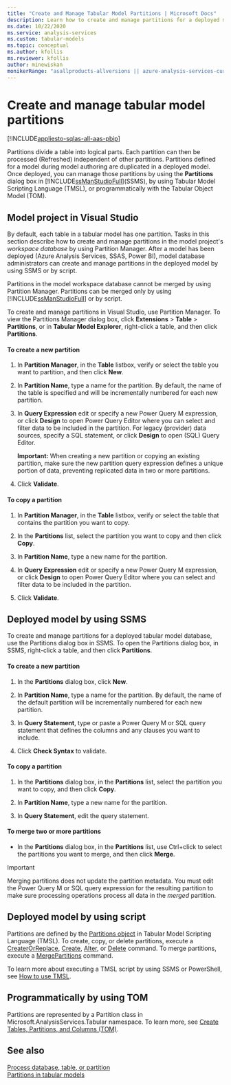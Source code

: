 ```yaml
---
title: "Create and Manage Tabular Model Partitions | Microsoft Docs"
description: Learn how to create and manage partitions for a deployed model. 
ms.date: 10/22/2020
ms.service: analysis-services
ms.custom: tabular-models
ms.topic: conceptual
ms.author: kfollis
ms.reviewer: kfollis
author: minewiskan
monikerRange: "asallproducts-allversions || azure-analysis-services-current || power-bi-premium-current || >= sql-analysis-services-2016"
---
```

# Create and manage tabular model partitions

[!INCLUDE[appliesto-sqlas-all-aas-pbip](../includes/appliesto-sqlas-all-aas-pbip.md)]

Partitions divide a table into logical parts. Each partition can then be processed (Refreshed) independent of other partitions. Partitions defined for a model during model authoring are duplicated in a deployed model. Once deployed, you can manage those partitions by using the **Partitions** dialog box in [!INCLUDE[ssManStudioFull](../includes/ssmanstudiofull-md.md)](SSMS), by using Tabular Model Scripting Language (TMSL), or programmatically with the Tabular Object Model (TOM).

## Model project in Visual Studio

By default, each table in a tabular model has one partition. Tasks in this section describe how to create and manage partitions in the model project's *workspace database* by using Partition Manager. After a model has been deployed (Azure Analysis Services, SSAS, Power BI), model database administrators can create and manage partitions in the deployed model by using SSMS or by script.

Partitions in the model workspace database cannot be merged by using Partition Manager. Partitions can be merged only by using [!INCLUDE[ssManStudioFull](../includes/ssmanstudiofull-md.md)] or by script.  

To create and manage partitions in Visual Studio, use Partition Manager. To view the Partitions Manager dialog box, click **Extensions** > **Table** > **Partitions**, or in **Tabular Model Explorer**, right-click a table, and then click **Partitions**.
  
#### To create a new partition
  
1. In **Partition Manager**, in the **Table** listbox, verify or select the table you want to partition, and then click **New**.  
  
1. In **Partition Name**, type a name for the partition. By default, the name of the table is specified and will be incrementally numbered for each new partition.  
  
1. In **Query Expression** edit or specify a new Power Query M expression, or click **Design** to open Power Query Editor where you can select and filter data to be included in the partition. For legacy (provider) data sources, specify a SQL statement, or click **Design** to open (SQL) Query Editor.

    **Important:** When creating a new partition or copying an existing partition, make sure the new partition query expression defines a unique portion of data, preventing replicated data in two or more partitions.

1. Click **Validate**.
  
#### To copy a partition  
  
1. In **Partition Manager**, in the **Table** listbox, verify or select the table that contains the partition you want to copy.  
  
1. In the **Partitions** list, select the partition you want to copy and then click **Copy**.  
  
1. In **Partition Name**, type a new name for the partition.

1. In **Query Expression** edit or specify a new Power Query M expression, or click **Design** to open Power Query Editor where you can select and filter data to be included in the partition.
1. Click **Validate**.

## Deployed model by using SSMS

To create and manage partitions for a deployed tabular model database, use the Partitions dialog box in SSMS. To open the Partitions dialog box, in SSMS, right-click a table, and then click **Partitions**.  
  
#### To create a new partition
  
1. In the **Partitions** dialog box, click **New**.  
  
1. In **Partition Name**, type a name for the partition. By default, the name of the default partition will be incrementally numbered for each new partition.  
  
1. In **Query Statement**, type or paste a Power Query M or SQL query statement that defines the columns and any clauses you want to include.
  
1. Click **Check Syntax** to validate.  
  
#### To copy a partition
  
1. In the **Partitions** dialog box, in the **Partitions** list, select the partition you want to copy, and then click **Copy**.  
  
1. In **Partition Name**, type a new name for the partition.  
  
1. In **Query Statement**, edit the query statement.
  
#### To merge two or more partitions  
  
- In the **Partitions** dialog box, in the **Partitions** list, use Ctrl+click to select the partitions you want to merge, and then click **Merge**.  
  
> [!IMPORTANT]  
> Merging partitions does not update the partition metadata. You must edit the Power Query M or SQL query expression for the resulting partition to make sure processing operations process all data in the *merged* partition.  

## Deployed model by using script

Partitions are defined by the [Partitions object](../tmsl/partitions-object-tmsl.md) in Tabular Model Scripting Language (TMSL). To create, copy, or delete partitions, execute a [CreaterOrReplace](../tmsl/createorreplace-command-tmsl.md), [Create](../tmsl/create-command-tmsl.md), [Alter](../tmsl/alter-command-tmsl.md), or [Delete](../tmsl/delete-command-tmsl.md) command. To merge partitions, execute a [MergePartitions](../tmsl/mergepartitions-command-tmsl.md) command.

To learn more about executing a TMSL script by using SSMS or PowerShell, see [How to use TMSL](../tmsl/tabular-model-scripting-language-tmsl-reference.md#how-to-use-tmsl).

## Programmatically by using TOM

Partitions are represented by a Partition class in Microsoft.AnalysisServices.Tabular namespace. To learn more, see [Create Tables, Partitions, and Columns (TOM)](../tom/create-tables-partitions-and-columns-in-a-tabular-model.md).


## See also  

[Process database, table, or partition](process-database-table-or-partition-analysis-services.md)  
[Partitions in tabular models](partitions-ssas-tabular.md)